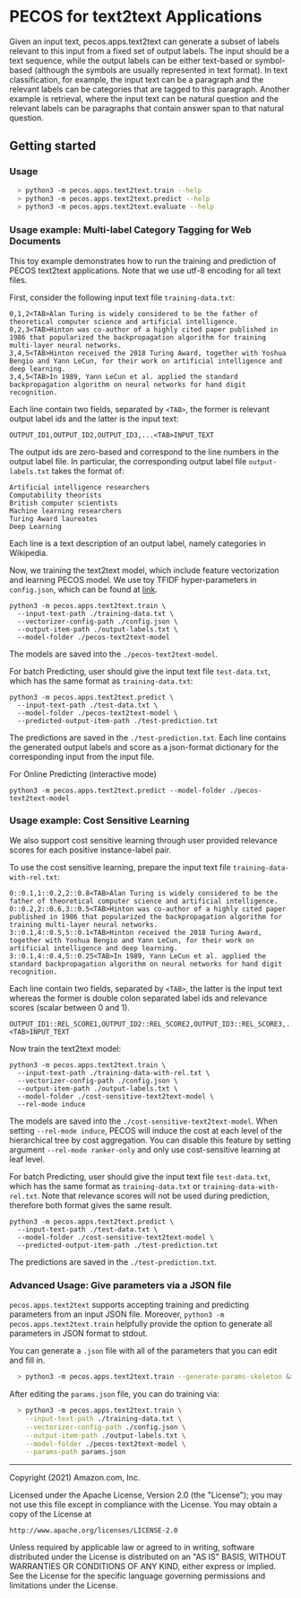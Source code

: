 # PECOS for text2text Applications

Given an input text, pecos.apps.text2text can generate a subset of labels relevant to this input from a fixed set of output labels.
The input should be a text sequence, while the output labels can be either text-based or symbol-based (although the symbols are usually represented in text format).
In text classification, for example, the input text can be a paragraph and the relevant labels can be categories that are tagged to this paragraph.
Another example is retrieval, where the input text can be natural question and the relevant labels can be paragraphs that contain answer span to that natural question.

## Getting started
### Usage
```bash
  > python3 -m pecos.apps.text2text.train --help
  > python3 -m pecos.apps.text2text.predict --help
  > python3 -m pecos.apps.text2text.evaluate --help
```


### Usage example: Multi-label Category Tagging for Web Documents
This toy example demonstrates how to run the training and prediction of PECOS text2text applications.
Note that we use utf-8 encoding for all text files.

First, consider the following input text file `training-data.txt`:
```
0,1,2<TAB>Alan Turing is widely considered to be the father of theoretical computer science and artificial intelligence.
0,2,3<TAB>Hinton was co-author of a highly cited paper published in 1986 that popularized the backpropagation algorithm for training multi-layer neural networks.
3,4,5<TAB>Hinton received the 2018 Turing Award, together with Yoshua Bengio and Yann LeCun, for their work on artificial intelligence and deep learning.
3,4,5<TAB>In 1989, Yann LeCun et al. applied the standard backpropagation algorithm on neural networks for hand digit recognition.
```
Each line contain two fields, separated by `<TAB>`, the former is relevant output label ids and the latter is the input text:
```
OUTPUT_ID1,OUTPUT_ID2,OUTPUT_ID3,...<TAB>INPUT_TEXT
```

The output ids are zero-based and correspond to the line numbers in the output label file.
In particular, the corresponding output label file `output-labels.txt` takes the format of:
```
Artificial intelligence researchers
Computability theorists
British computer scientists
Machine learning researchers
Turing Award laureates
Deep Learning
```
Each line is a text description of an output label, namely categories in Wikipedia.


Now, we training the text2text model, which include feature vectorization and learning PECOS model.
We use toy TFIDF hyper-parameters in `config.json`, which can be found at [link](https://github.com/amzn/pecos/tree/mainline/pecos/utils/featurization/text).
```
python3 -m pecos.apps.text2text.train \
  --input-text-path ./training-data.txt \
  --vectorizer-config-path ./config.json \
  --output-item-path ./output-labels.txt \
  --model-folder ./pecos-text2text-model
```
The models are saved into the `./pecos-text2text-model`.

For batch Predicting, user should give the input text file `test-data.txt`, which has the same format as `training-data.txt`:
```
python3 -m pecos.apps.text2text.predict \
  --input-text-path ./test-data.txt \
  --model-folder ./pecos-text2text-model \
  --predicted-output-item-path ./test-prediction.txt
```
The predictions are saved in the `./test-prediction.txt`.
Each line contains the generated output labels and score as a json-format dictionary for the corresponding input from the input file.

For Online Predicting (interactive mode)
```
python3 -m pecos.apps.text2text.predict --model-folder ./pecos-text2text-model
```

### Usage example: Cost Sensitive Learning
We also support cost sensitive learning through user provided relevance scores for each positive instance-label pair.

To use the cost sensitive learning, prepare the input text file `training-data-with-rel.txt`:
```
0::0.1,1::0.2,2::0.8<TAB>Alan Turing is widely considered to be the father of theoretical computer science and artificial intelligence.
0::0.2,2::0.6,3::0.5<TAB>Hinton was co-author of a highly cited paper published in 1986 that popularized the backpropagation algorithm for training multi-layer neural networks.
3::0.1,4::0.5,5::0.1<TAB>Hinton received the 2018 Turing Award, together with Yoshua Bengio and Yann LeCun, for their work on artificial intelligence and deep learning.
3::0.1,4::0.4,5::0.25<TAB>In 1989, Yann LeCun et al. applied the standard backpropagation algorithm on neural networks for hand digit recognition.
```
Each line contain two fields, separated by `<TAB>`, the latter is the input text whereas the former is double colon separated label ids and relevance scores (scalar between 0 and 1).
```
OUTPUT_ID1::REL_SCORE1,OUTPUT_ID2::REL_SCORE2,OUTPUT_ID3::REL_SCORE3,...<TAB>INPUT_TEXT
```

Now train the text2text model:
```
python3 -m pecos.apps.text2text.train \
  --input-text-path ./training-data-with-rel.txt \
  --vectorizer-config-path ./config.json \
  --output-item-path ./output-labels.txt \
  --model-folder ./cost-sensitive-text2text-model \
  --rel-mode induce
```
The models are saved into the `./cost-sensitive-text2text-model`.
When setting `--rel-mode induce`, PECOS will induce the cost at each level of the hierarchical tree by cost aggregation.
You can disable this feature by setting argument `--rel-mode ranker-only` and only use cost-sensitive learning at leaf level.

For batch Predicting, user should give the input text file `test-data.txt`, which has the same format as `training-data.txt` or `training-data-with-rel.txt`. Note that relevance scores will not be used during prediction, therefore both format gives the same result.
```
python3 -m pecos.apps.text2text.predict \
  --input-text-path ./test-data.txt \
  --model-folder ./cost-sensitive-text2text-model \
  --predicted-output-item-path ./test-prediction.txt
```
The predictions are saved in the `./test-prediction.txt`.


### Advanced Usage: Give parameters via a JSON file
`pecos.apps.text2text` supports accepting training and predicting parameters from an input JSON file.
Moreover, `python3 -m pecos.apps.text2text.train` helpfully provide the option to generate all parameters in JSON format to stdout.

You can generate a `.json` file with all of the parameters that you can edit and fill in.
```bash
  > python3 -m pecos.apps.text2text.train --generate-params-skeleton &> params.json
```
After editing the `params.json` file, you can do training via:
```bash
  > python3 -m pecos.apps.text2text.train \
	--input-text-path ./training-data.txt \
	--vectorizer-config-path ./config.json \
	--output-item-path ./output-labels.txt \
	--model-folder ./pecos-text2text-model \
	--params-path params.json
```
***

Copyright (2021) Amazon.com, Inc.

Licensed under the Apache License, Version 2.0 (the "License");
you may not use this file except in compliance with the License.
You may obtain a copy of the License at

    http://www.apache.org/licenses/LICENSE-2.0

Unless required by applicable law or agreed to in writing, software
distributed under the License is distributed on an "AS IS" BASIS,
WITHOUT WARRANTIES OR CONDITIONS OF ANY KIND, either express or implied.
See the License for the specific language governing permissions and
limitations under the License.

